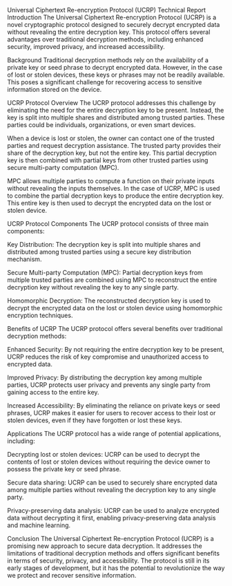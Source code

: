 Universal Ciphertext Re-encryption Protocol (UCRP) Technical Report
Introduction
The Universal Ciphertext Re-encryption Protocol (UCRP) is a novel cryptographic protocol designed to securely decrypt encrypted data without revealing the entire decryption key. This protocol offers several advantages over traditional decryption methods, including enhanced security, improved privacy, and increased accessibility.

Background
Traditional decryption methods rely on the availability of a private key or seed phrase to decrypt encrypted data. However, in the case of lost or stolen devices, these keys or phrases may not be readily available. This poses a significant challenge for recovering access to sensitive information stored on the device.

UCRP Protocol Overview
The UCRP protocol addresses this challenge by eliminating the need for the entire decryption key to be present. Instead, the key is split into multiple shares and distributed among trusted parties. These parties could be individuals, organizations, or even smart devices.

When a device is lost or stolen, the owner can contact one of the trusted parties and request decryption assistance. The trusted party provides their share of the decryption key, but not the entire key. This partial decryption key is then combined with partial keys from other trusted parties using secure multi-party computation (MPC).

MPC allows multiple parties to compute a function on their private inputs without revealing the inputs themselves. In the case of UCRP, MPC is used to combine the partial decryption keys to produce the entire decryption key. This entire key is then used to decrypt the encrypted data on the lost or stolen device.

UCRP Protocol Components
The UCRP protocol consists of three main components:

Key Distribution: The decryption key is split into multiple shares and distributed among trusted parties using a secure key distribution mechanism.

Secure Multi-party Computation (MPC): Partial decryption keys from multiple trusted parties are combined using MPC to reconstruct the entire decryption key without revealing the key to any single party.

Homomorphic Decryption: The reconstructed decryption key is used to decrypt the encrypted data on the lost or stolen device using homomorphic encryption techniques.

Benefits of UCRP
The UCRP protocol offers several benefits over traditional decryption methods:

Enhanced Security: By not requiring the entire decryption key to be present, UCRP reduces the risk of key compromise and unauthorized access to encrypted data.

Improved Privacy: By distributing the decryption key among multiple parties, UCRP protects user privacy and prevents any single party from gaining access to the entire key.

Increased Accessibility: By eliminating the reliance on private keys or seed phrases, UCRP makes it easier for users to recover access to their lost or stolen devices, even if they have forgotten or lost these keys.

Applications
The UCRP protocol has a wide range of potential applications, including:

Decrypting lost or stolen devices: UCRP can be used to decrypt the contents of lost or stolen devices without requiring the device owner to possess the private key or seed phrase.

Secure data sharing: UCRP can be used to securely share encrypted data among multiple parties without revealing the decryption key to any single party.

Privacy-preserving data analysis: UCRP can be used to analyze encrypted data without decrypting it first, enabling privacy-preserving data analysis and machine learning.

Conclusion
The Universal Ciphertext Re-encryption Protocol (UCRP) is a promising new approach to secure data decryption. It addresses the limitations of traditional decryption methods and offers significant benefits in terms of security, privacy, and accessibility. The protocol is still in its early stages of development, but it has the potential to revolutionize the way we protect and recover sensitive information.